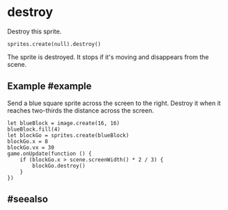 # destroy

Destroy this sprite.

```sig
sprites.create(null).destroy()
```

The sprite is destroyed. It stops if it's moving and disappears from the scene.

## Example #example

Send a blue square sprite across the screen to the right. Destroy it when it reaches two-thirds the distance across the screen.

```blocks
let blueBlock = image.create(16, 16)
blueBlock.fill(4)
let blockGo = sprites.create(blueBlock)
blockGo.x = 8
blockGo.vx = 30
game.onUpdate(function () {
    if (blockGo.x > scene.screenWidth() * 2 / 3) {
        blockGo.destroy()
    }
})
```

## #seealso